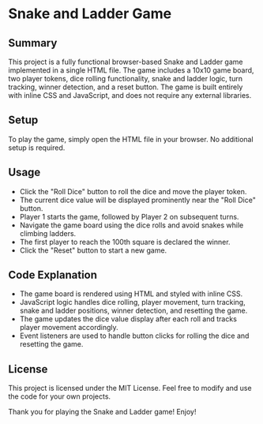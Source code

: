 # Snake and Ladder Game

## Summary
This project is a fully functional browser-based Snake and Ladder game implemented in a single HTML file. The game includes a 10x10 game board, two player tokens, dice rolling functionality, snake and ladder logic, turn tracking, winner detection, and a reset button. The game is built entirely with inline CSS and JavaScript, and does not require any external libraries.

## Setup
To play the game, simply open the HTML file in your browser. No additional setup is required.

## Usage
- Click the "Roll Dice" button to roll the dice and move the player token.
- The current dice value will be displayed prominently near the "Roll Dice" button.
- Player 1 starts the game, followed by Player 2 on subsequent turns.
- Navigate the game board using the dice rolls and avoid snakes while climbing ladders.
- The first player to reach the 100th square is declared the winner.
- Click the "Reset" button to start a new game.

## Code Explanation
- The game board is rendered using HTML and styled with inline CSS.
- JavaScript logic handles dice rolling, player movement, turn tracking, snake and ladder positions, winner detection, and resetting the game.
- The game updates the dice value display after each roll and tracks player movement accordingly.
- Event listeners are used to handle button clicks for rolling the dice and resetting the game.

## License
This project is licensed under the MIT License. Feel free to modify and use the code for your own projects.

Thank you for playing the Snake and Ladder game! Enjoy!